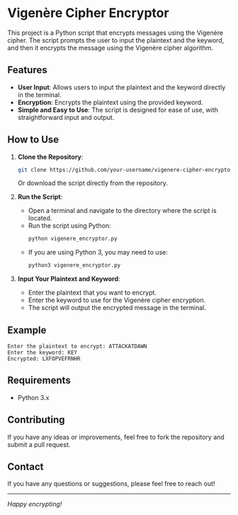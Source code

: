 # Vigenère Cipher Encryptor

This project is a Python script that encrypts messages using the Vigenère cipher. The script prompts the user to input the plaintext and the keyword, and then it encrypts the message using the Vigenère cipher algorithm.

## Features

- **User Input**: Allows users to input the plaintext and the keyword directly in the terminal.
- **Encryption**: Encrypts the plaintext using the provided keyword.
- **Simple and Easy to Use**: The script is designed for ease of use, with straightforward input and output.

## How to Use

1. **Clone the Repository**:
   ```bash
   git clone https://github.com/your-username/vigenere-cipher-encryptor.git
   ```
   Or download the script directly from the repository.

2. **Run the Script**:
   - Open a terminal and navigate to the directory where the script is located.
   - Run the script using Python:
     ```bash
     python vigenere_encryptor.py
     ```
   - If you are using Python 3, you may need to use:
     ```bash
     python3 vigenere_encryptor.py
     ```

3. **Input Your Plaintext and Keyword**:
   - Enter the plaintext that you want to encrypt.
   - Enter the keyword to use for the Vigenère cipher encryption.
   - The script will output the encrypted message in the terminal.

## Example

```plaintext
Enter the plaintext to encrypt: ATTACKATDAWN
Enter the keyword: KEY
Encrypted: LXFOPVEFRNHR
```

## Requirements

- Python 3.x

## Contributing

If you have any ideas or improvements, feel free to fork the repository and submit a pull request.

## Contact

If you have any questions or suggestions, please feel free to reach out!

---

*Happy encrypting!*

